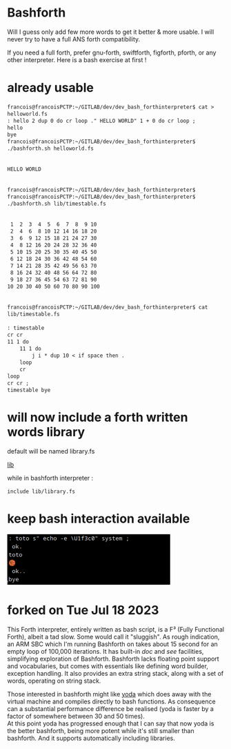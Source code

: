 # Bashforth

Will I guess only add few more words to get it better & more usable. I will never try to have a full ANS forth compatibility.

If you need a full forth, prefer gnu-forth, swiftforth, figforth, pforth, or any other interpreter. Here is a bash exercise at first ! 

# already usable 

```
francois@francoisPCTP:~/GITLAB/dev/dev_bash_forthinterpreter$ cat > helloworld.fs
: hello 2 dup 0 do cr loop ." HELLO WORLD" 1 + 0 do cr loop ; 
hello
bye
francois@francoisPCTP:~/GITLAB/dev/dev_bash_forthinterpreter$ ./bashforth.sh helloworld.fs 


HELLO WORLD


francois@francoisPCTP:~/GITLAB/dev/dev_bash_forthinterpreter$
francois@francoisPCTP:~/GITLAB/dev/dev_bash_forthinterpreter$ ./bashforth.sh lib/timestable.fs


 1  2  3  4  5  6  7  8  9 10 
 2  4  6  8 10 12 14 16 18 20 
 3  6  9 12 15 18 21 24 27 30 
 4  8 12 16 20 24 28 32 36 40 
 5 10 15 20 25 30 35 40 45 50 
 6 12 18 24 30 36 42 48 54 60 
 7 14 21 28 35 42 49 56 63 70 
 8 16 24 32 40 48 56 64 72 80 
 9 18 27 36 45 54 63 72 81 90 
10 20 30 40 50 60 70 80 90 100 


francois@francoisPCTP:~/GITLAB/dev/dev_bash_forthinterpreter$ cat lib/timestable.fs

: timestable
cr cr
11 1 do
	11 1 do
		j i * dup 10 < if space then .
	loop
	cr
loop
cr cr ; 
timestable bye
```

# will now include a forth written words library 

default will be named library.fs

[lib](./lib/)

while in bashforth interpreter :

```
include lib/library.fs
```

# keep bash interaction available

![pic](./example.png)

# forked on Tue Jul 18 2023

This Forth interpreter, entirely written as bash script, is a F³ (Fully Functional Forth), albeit a tad slow.
Some would call it "sluggish". As rough indication, an ARM SBC which I'm running Bashforth on takes about 15 second
for an empty loop of 100,000 iterations. It has built-in _doc_ and _see_ facilities, simplifying exploration of Bashforth.
Bashforth lacks floating point support and vocabularies, but comes with essentials like defining word builder,
exception handling. It also provides an extra string stack, along with a set of words, operating on string stack.

Those interested in bashforth might like [yoda](https://github.com/Bushmills/yoda) which does away with the virtual machine
and compiles directly to bash functions. As consequence can a substantial performance difference be realised (yoda is faster by a factor of somewhere between 30 and 50 times).  
At this point yoda has progressed enough that I can say that now yoda is the better bashforth, being more potent while it's still smaller than bashforth.  And it supports automatically including libraries.

